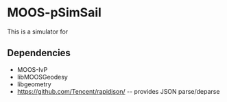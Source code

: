 # MOOS-pSimSail
This is a simulator for

## Dependencies
* MOOS-IvP
* libMOOSGeodesy
* libgeometry
* https://github.com/Tencent/rapidjson/ -- provides JSON parse/deparse
